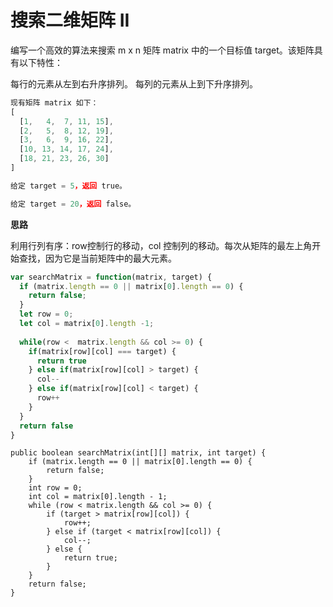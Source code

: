 # 搜索二维矩阵 II

编写一个高效的算法来搜索 m x n 矩阵 matrix 中的一个目标值 target。该矩阵具有以下特性：

每行的元素从左到右升序排列。
每列的元素从上到下升序排列。



```js
现有矩阵 matrix 如下：
[
  [1,   4,  7, 11, 15],
  [2,   5,  8, 12, 19],
  [3,   6,  9, 16, 22],
  [10, 13, 14, 17, 24],
  [18, 21, 23, 26, 30]
]

给定 target = 5，返回 true。

给定 target = 20，返回 false。
```



**思路**

利用行列有序：row控制行的移动，col 控制列的移动。每次从矩阵的最左上角开始查找，因为它是当前矩阵中的最大元素。

```js
var searchMatrix = function(matrix, target) {
  if (matrix.length == 0 || matrix[0].length == 0) {
    return false;
  }
  let row = 0;
  let col = matrix[0].length -1;
  
  while(row <  matrix.length && col >= 0) {
    if(matrix[row][col] === target) {
      return true
    } else if(matrix[row][col] > target) {
      col--
    } else if(matrix[row][col] < target) {
      row++
    }
  }
  return false
}
```



```
public boolean searchMatrix(int[][] matrix, int target) {
    if (matrix.length == 0 || matrix[0].length == 0) {
        return false;
    }
    int row = 0;
    int col = matrix[0].length - 1;
    while (row < matrix.length && col >= 0) {
        if (target > matrix[row][col]) {
            row++;
        } else if (target < matrix[row][col]) {
            col--;
        } else {
            return true;
        }
    }
    return false;
}

```

